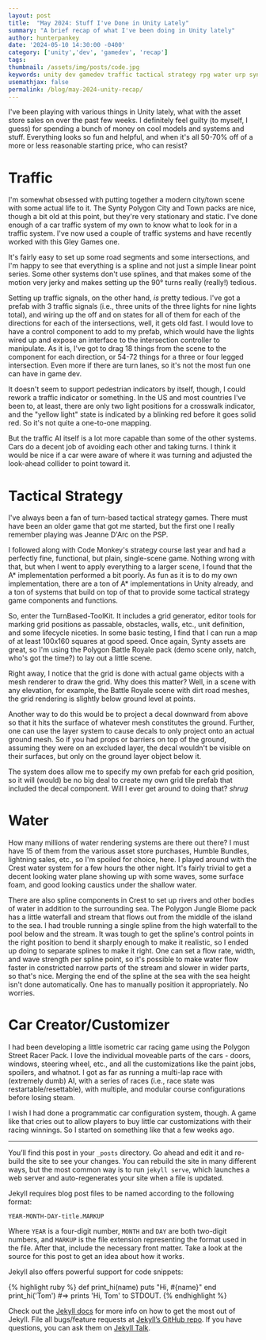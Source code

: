 ```yaml
---
layout: post
title:  "May 2024: Stuff I've Done in Unity Lately"
summary: "A brief recap of what I've been doing in Unity lately"
author: hunterpankey
date: '2024-05-10 14:30:00 -0400'
category: ['unity','dev', 'gamedev', 'recap']
tags: 
thumbnail: /assets/img/posts/code.jpg
keywords: unity dev gamedev traffic tactical strategy rpg water urp synty
usemathjax: false
permalink: /blog/may-2024-unity-recap/
---
```

I've been playing with various things in Unity lately, what with the asset store sales on over the past few weeks. I definitely feel guilty (to myself, I guess) for spending a bunch of money on cool models and systems and stuff. Everything looks so fun and helpful, and when it's all 50-70% off of a more or less reasonable starting price, who can resist?

# Traffic
I'm somewhat obsessed with putting together a modern city/town scene with some actual life to it. The Synty Polygon City and Town packs are nice, though a bit old at this point, but they're very stationary and static. I've done enough of a car traffic system of my own to know what to look for in a traffic system. I've now used a couple of traffic systems and have recently worked with this Gley Games one.

It's fairly easy to set up some road segments and some intersections, and I'm happy to see that everything is a spline and not just a simple linear point series. Some other systems don't use splines, and that makes some of the motion very jerky and makes setting up the 90&deg; turns really (really!) tedious.

Setting up traffic signals, on the other hand, _is_ pretty tedious. I've got a prefab with 3 traffic signals (i.e., three units of the three lights for nine lights total), and wiring up the off and on states for all of them for each of the directions for each of the intersections, well, it gets old fast. I would love to have a control component to add to my prefab, which would have the lights wired up and expose an interface to the intersection controller to manipulate. As it is, I've got to drag 18 things from the scene to the component for each direction, or 54-72 things for a three or four legged intersection. Even more if there are turn lanes, so it's not the most fun one can have in game dev.

It doesn't seem to support pedestrian indicators by itself, though, I could rework a traffic indicator or something. In the US and most countries I've been to, at least, there are only two light positions for a crosswalk indicator, and the "yellow light" state is indicated by a blinking red before it goes solid red. So it's not quite a one-to-one mapping.

But the traffic AI itself is a lot more capable than some of the other systems. Cars do a decent job of avoiding each other and taking turns. I think it would be nice if a car were aware of where it was turning and adjusted the look-ahead collider to point toward it.

# Tactical Strategy
I've always been a fan of turn-based tactical strategy games. There must have been an older game that got me started, but the first one I really remember playing was Jeanne D'Arc on the PSP.

I followed along with Code Monkey's strategy course last year and had a perfectly fine, functional, but plain, single-scene game. Nothing wrong with that, but when I went to apply everything to a larger scene, I found that the A* implementation performed a bit poorly. As fun as it is to do my own implementation, there are a ton of A* implementations in Unity already, and a ton of systems that build on top of that to provide some tactical strategy game components and functions.

So, enter the TurnBased-ToolKit. It includes a grid generator, editor tools for marking grid positions as passable, obstacles, walls, etc., unit definition, and some lifecycle niceties. In some basic testing, I find that I can run a map of at least 100x160 squares at good speed. Once again, Synty assets are great, so I'm using the Polygon Battle Royale pack (demo scene only, natch, who's got the time?) to lay out a little scene.

Right away, I notice that the grid is done with actual game objects with a mesh renderer to draw the grid. Why does this matter? Well, in a scene with any elevation, for example, the Battle Royale scene with dirt road meshes, the grid rendering is slightly below ground level at points. 

Another way to do this would be to project a decal downward from above so that it hits the surface of whatever mesh constitutes the ground. Further, one can use the layer system to cause decals to only project onto an actual ground mesh. So if you had props or barriers on top of the ground, assuming they were on an excluded layer, the decal wouldn't be visible on their surfaces, but only on the ground layer object below it.

The system does allow me to specify my own prefab for each grid position, so it will (would) be no big deal to create my own grid tile prefab that included the decal component. Will I ever get around to doing that? *shrug*

# Water
How many millions of water rendering systems are there out there? I must have 15 of them from the various asset store purchases, Humble Bundles, lightning sales, etc., so I'm spoiled for choice, here. I played around with the Crest water system for a few hours the other night. It's fairly trivial to get a decent looking water plane showing up with some waves, some surface foam, and good looking caustics under the shallow water.

There are also spline components in Crest to set up rivers and other bodies of water in addition to the surrounding sea. The Polygon Jungle Biome pack has a little waterfall and stream that flows out from the middle of the island to the sea. I had trouble running a single spline from the high waterfall to the pool below and the stream. It was tough to get the spline's control points in the right position to bend it sharply enough to make it realistic, so I ended up doing to separate splines to make it right. One can set a flow rate, width, and wave strength per spline point, so it's possible to make water flow faster in constricted narrow parts of the stream and slower in wider parts, so that's nice. Merging the end of the spline at the sea with the sea height isn't done automatically. One has to manually position it appropriately. No worries.

# Car Creator/Customizer
I had been developing a little isometric car racing game using the Polygon Street Racer Pack. I love the individual moveable parts of the cars - doors, windows, steering wheel, etc., and all the customizations like the paint jobs, spoilers, and whatnot. I got as far as running a multi-lap race with (extremely dumb) AI, with a series of races (i.e., race state was restartable/resettable), with multiple, and modular course configurations before losing steam.

I wish I had done a programmatic car configuration system, though. A game like that cries out to allow players to buy little car customizations with their racing winnings. So I started on something like that a few weeks ago.

---


You’ll find this post in your `_posts` directory. Go ahead and edit it and re-build the site to see your changes. You can rebuild the site in many different ways, but the most common way is to run `jekyll serve`, which launches a web server and auto-regenerates your site when a file is updated.

Jekyll requires blog post files to be named according to the following format:

`YEAR-MONTH-DAY-title.MARKUP`

Where `YEAR` is a four-digit number, `MONTH` and `DAY` are both two-digit numbers, and `MARKUP` is the file extension representing the format used in the file. After that, include the necessary front matter. Take a look at the source for this post to get an idea about how it works.

Jekyll also offers powerful support for code snippets:

{% highlight ruby %}
def print_hi(name)
  puts "Hi, #{name}"
end
print_hi('Tom')
#=> prints 'Hi, Tom' to STDOUT.
{% endhighlight %}

Check out the [Jekyll docs][jekyll-docs] for more info on how to get the most out of Jekyll. File all bugs/feature requests at [Jekyll’s GitHub repo][jekyll-gh]. If you have questions, you can ask them on [Jekyll Talk][jekyll-talk].

[jekyll-docs]: https://jekyllrb.com/docs/home
[jekyll-gh]:   https://github.com/jekyll/jekyll
[jekyll-talk]: https://talk.jekyllrb.com/
